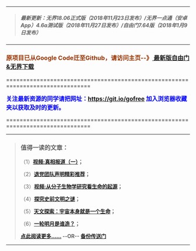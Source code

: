 ***
>##### 最新更新：无界18.06正式版（2018年11月23日发布）/无界一点通（安卓App）4.6a测试版（2018年11月27日发布）/自由门7.64版（2018年1月9日发布）
***

<h3><font color="#993300"> 原项目已从Google Code迁至Github，请访问主页--》<a href="https://github.com/sglfree/freesky/wiki/%E8%87%AA%E7%94%B1%E9%97%A8%E6%9C%80%E6%96%B0%E7%89%88%E4%B8%8B%E8%BD%BD-%E6%97%A0%E7%95%8C%E6%B5%8F%E8%A7%88%E6%9C%80%E6%96%B0%E6%AD%A3%E5%BC%8F%E7%89%88%E4%B8%8B%E8%BD%BD-%E7%BF%BB%E5%A2%99%E8%BD%AF%E4%BB%B6%E4%B8%8B%E8%BD%BD" target="_blank"> 最新版自由门&无界下载</a></font></h3>
<p>===============================================================================</p>
<font color="blue" size="3"><strong>关注最新资源的同学请把网址：<font color="#993300"><a href="https://git.io/gofree" target="_blank">https://git.io/gofree</a> </font>加入浏览器收藏夹以获取及时的更新。</strong></font>
<p>===============================================================================</p>

***
>###  值得一读的文章：
> <p>（1）<strong><a href="https:/d1jl0jf9sxf03q.cloudfront.net/forum.php?i=b1" target="_blank">视频:真相报道（一）</a>；</strong></p>
> <p>（2）<strong><a href="https:/d1jl0jf9sxf03q.cloudfront.net/forum.php?i=b2" target="_blank">退党团队声明精彩推荐</a>；</strong></p>
> <p>（3）<strong><a href="https:/d1jl0jf9sxf03q.cloudfront.net/forum.php?i=b3" target="_blank">视频:从分子生物学研究看生命的起源</a>；</strong></p>
> <p>（4）<strong><a href="https:/d1jl0jf9sxf03q.cloudfront.net/forum.php?i=b4" target="_blank">探究史前文明之谜</a>；</strong></p>
> <p>（5）<strong><a href="https:/d1jl0jf9sxf03q.cloudfront.net/forum.php?i=b5" target="_blank">天文探索：宇宙本身就是一个生命</a>；</strong></p>
> <p>（6）<strong><a href="https:/d1jl0jf9sxf03q.cloudfront.net/forum.php?i=b6" target="_blank">一轮明月是谁造？</a>；</strong></p>
> <p><strong><a href="http://s3-external-1.amazonaws.comtest/freeskye/index.html?i=b7" target="_blank">点此阅读更多……</a> --OR-- <a href="http://cbi.gofreez.aocool.mentest/forum.php?i=b7" target="_blank">备份传送门</a></strong></p>
***
